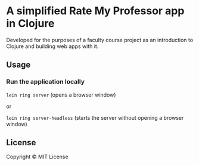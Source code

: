 # A simplified Rate My Professor app in Clojure

Developed for the purposes of a faculty course project as an introduction to Clojure and building web apps with it.

## Usage

### Run the application locally

`lein ring server` (opens a browser window)

or

`lein ring server-headless` (starts the server without opening a browser window)

## License

Copyright ©  MIT License
